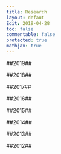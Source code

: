 ```yaml
---
title: Research
layout: defaut
Edit: 2019-04-28
toc: false
commentable: false
protected: true
mathjax: true
---
```


##2019##

##2018##

##2017##

##2016##

##2015##

##2014##

##2013##

##2012##


